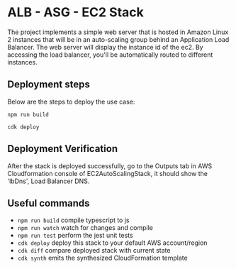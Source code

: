 # ALB - ASG - EC2 Stack

The project implements a simple web server that is hosted in Amazon Linux 2 instances that will be in an auto-scaling group behind an Application Load Balancer. The web server will display the instance id of the ec2. By accessing the load balancer, you'll be automatically routed to different instances.

## Deployment steps
Below are the steps to deploy the use case:

```
npm run build

cdk deploy

```

## Deployment Verification
After the stack is deployed successfully, go to the Outputs tab in AWS Cloudformation console of EC2AutoScalingStack, it should show the 'lbDns', Load Balancer DNS.

## Useful commands

 * `npm run build`   compile typescript to js
 * `npm run watch`   watch for changes and compile
 * `npm run test`    perform the jest unit tests
 * `cdk deploy`      deploy this stack to your default AWS account/region
 * `cdk diff`        compare deployed stack with current state
 * `cdk synth`       emits the synthesized CloudFormation template
